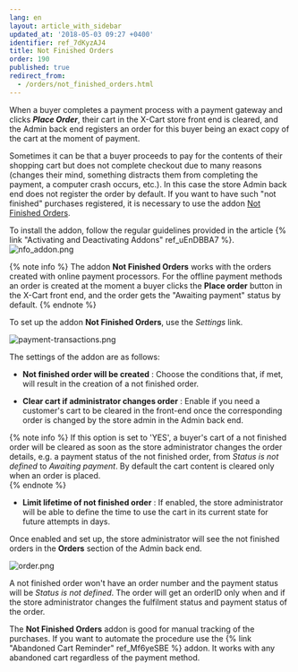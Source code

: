 ```yaml
---
lang: en
layout: article_with_sidebar
updated_at: '2018-05-03 09:27 +0400'
identifier: ref_7dKyzAJ4
title: Not Finished Orders
order: 190
published: true
redirect_from:
  - /orders/not_finished_orders.html
---
```

When a buyer completes a payment process with a payment gateway and clicks _**Place Order**_, their cart in the X-Cart store front end is cleared, and the Admin back end registers an order for this buyer being an exact copy of the cart at the moment of payment. 

Sometimes it can be that a buyer proceeds to pay for the contents of their shopping cart but does not complete checkout due to many reasons (changes their mind, something distracts them from completing the payment, a computer crash occurs, etc.). In this case the store Admin back end does not register the order by default. If you want to have such "not finished" purchases registered, it is necessary to use the addon [Not Finished Orders](https://market.x-cart.com/addons/not-finished-orders.html "Not Finished Orders"). 

To install the addon, follow the regular guidelines provided in the article {% link "Activating and Deactivating Addons" ref_uEnDBBA7 %}.
![nfo_addon.png]({{site.baseurl}}/attachments/ref_7dKyzAJ4/nfo_addon.png)

{% note info %}
The addon **Not Finished Orders** works with the orders created with online payment processors. For the offline payment methods an order is created at the moment a buyer clicks the **Place order** button in the X-Cart front end, and the order gets the "Awaiting payment" status by default. 
{% endnote %}

To set up the addon **Not Finished Orders**, use the _Settings_ link.

![payment-transactions.png]({{site.baseurl}}/attachments/ref_5TMbPwNQ/payment-transactions.png)

The settings of the addon are as follows:

* **Not finished order will be created** : Choose the conditions that, if met, will result in the creation of a not finished order.

* **Clear cart if administrator changes order** : Enable if you need a customer's cart to be cleared in the front-end once the corresponding order is changed by the store admin in the Admin back end.

{% note info %}
If this option is set to 'YES', a buyer's cart of a not finished order will be cleared as soon as the store administrator changes the order details, e.g. a payment status of the not finished order, from _Status is not defined_ to _Awaiting payment_. By default the cart content is cleared only when an order is placed.  
{% endnote %}

* **Limit lifetime of not finished order** : If enabled, the store administrator will be able to define the time to use the cart in its current state for future attempts in days. 

Once enabled and set up, the store administrator will see the not finished orders in the **Orders** section of the Admin back end.

![order.png]({{site.baseurl}}/attachments/ref_5TMbPwNQ/order.png)

A not finished order won't have an order number and the payment status will be _Status is not defined_. The order will get an orderID only when and if the store administrator changes the fulfilment status and payment status of the order.

The **Not Finished Orders** addon is good for manual tracking of the purchases. If you want to automate the procedure use the {% link "Abandoned Cart Reminder" ref_Mf6yeSBE %} addon. It works with any abandoned cart regardless of the payment method.
